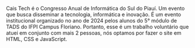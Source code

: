 Cais Tech é o Congresso Anual de Informática do Sul do Piauí. Um evento que busca disseminar a tecnologia, informática e inovação.
É um evento institucional organizado no ano de 2024 pelos alunos do 5° módulo de TADS do IFPI Campus Floriano.
Portanto, esse é um trabalho voluntário que atuei em conjunto com mais 2 pessoas, nós optamos por fazer o site em HTML, CSS e JavaScript.
